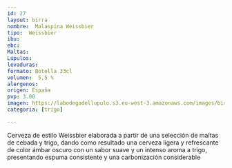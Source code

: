 ```yaml
---
id: 27
layout: birra
nombre:  Malaspina Weissbier
tipo:  Weissbier
ibu: 
ebc:
Maltas:
Lúpulos:
levaduras: 
formato: Botella 33cl
volumen:  5,5 %
alergenos: 
origen: España
pvp: 3.00
imagen: https://labodegadellupulo.s3.eu-west-3.amazonaws.com/images/birras/malaspina.jpg
categoria: [trigo]

---
```

Cerveza de estilo Weissbier elaborada a partir de una selección de maltas de cebada y trigo, dando como resultado una cerveza ligera y refrescante de color ámbar oscuro con un sabor suave y un intenso aroma a trigo, presentando espuma consistente y una carbonización considerable




